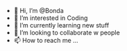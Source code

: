 - 👋 Hi, I’m @Bonda
- 👀 I’m interested in Coding
- 🌱 I’m currently learning new stuff
- 💞️ I’m looking to collaborate w people
- 📫 How to reach me ...

<!---
Bonda3Vaax/Bonda3Vaax is a ✨ special ✨ repository because its `README.md` (this file) appears on your GitHub profile.
You can click the Preview link to take a look at your changes.
--->
